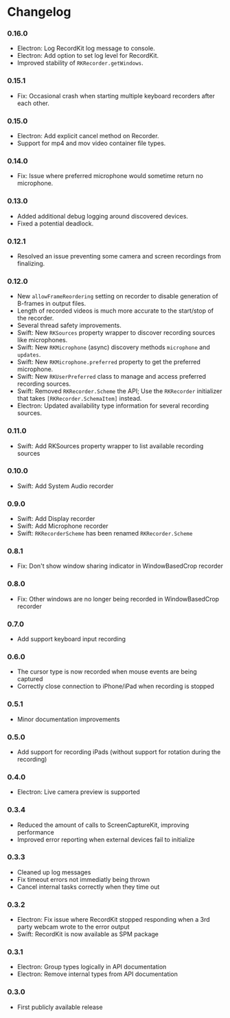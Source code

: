 # Changelog

### 0.16.0

- Electron: Log RecordKit log message to console.
- Electron: Add option to set log level for RecordKit.
- Improved stability of `RKRecorder.getWindows`.

### 0.15.1

- Fix: Occasional crash when starting multiple keyboard recorders after each other.

### 0.15.0

- Electron: Add explicit cancel method on Recorder.
- Support for mp4 and mov video container file types.

### 0.14.0

- Fix: Issue where preferred microphone would sometime return no microphone.

### 0.13.0

- Added additional debug logging around discovered devices.
- Fixed a potential deadlock.

### 0.12.1

- Resolved an issue preventing some camera and screen recordings from finalizing.

### 0.12.0

- New `allowFrameReordering` setting on recorder to disable generation of B-frames in output files.
- Length of recorded videos is much more accurate to the start/stop of the recorder.
- Several thread safety improvements.
- Swift: New `RKSources` property wrapper to discover recording sources like microphones.
- Swift: New `RKMicrophone` (async) discovery methods `microphone` and `updates`.
- Swift: New `RKMicrophone.preferred` property to get the preferred microphone.
- Swift: New `RKUserPreferred` class to manage and access preferred recording sources.
- Swift: Removed `RKRecorder.Scheme` the API; Use the `RKRecorder` initializer that takes `[RKRecorder.SchemaItem]` instead.
- Electron: Updated availability type information for several recording sources.

### 0.11.0

- Swift: Add RKSources property wrapper to list available recording sources

### 0.10.0

- Swift: Add System Audio recorder

### 0.9.0

- Swift: Add Display recorder
- Swift: Add Microphone recorder
- Swift: `RKRecorderScheme` has been renamed `RKRecorder.Scheme`

### 0.8.1

- Fix: Don't show window sharing indicator in WindowBasedCrop recorder

### 0.8.0

- Fix: Other windows are no longer being recorded in WindowBasedCrop recorder

### 0.7.0

- Add support keyboard input recording

### 0.6.0

- The cursor type is now recorded when mouse events are being captured
- Correctly close connection to iPhone/iPad when recording is stopped

### 0.5.1

- Minor documentation improvements

### 0.5.0

- Add support for recording iPads (without support for rotation during the recording)

### 0.4.0

- Electron: Live camera preview is supported

### 0.3.4

- Reduced the amount of calls to ScreenCaptureKit, improving performance
- Improved error reporting when external devices fail to initialize

### 0.3.3

- Cleaned up log messages
- Fix timeout errors not immediatly being thrown
- Cancel internal tasks correctly when they time out

### 0.3.2

- Electron: Fix issue where RecordKit stopped responding when a 3rd party webcam wrote to the error output
- Swift: RecordKit is now available as SPM package

### 0.3.1

- Electron: Group types logically in API documentation
- Electron: Remove internal types from API documentation

### 0.3.0

- First publicly available release
